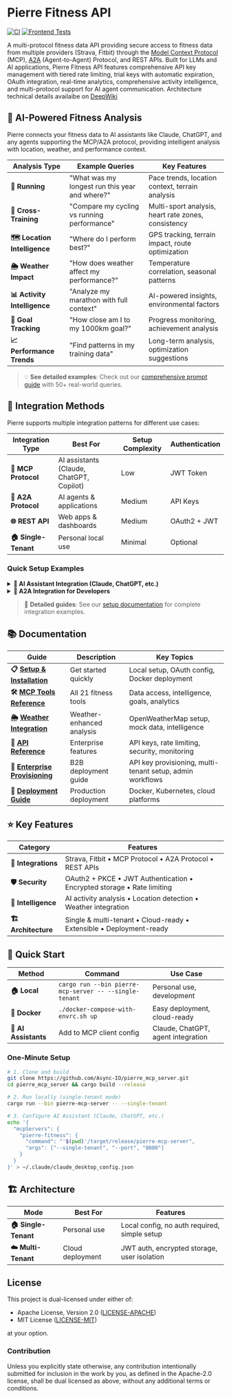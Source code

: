 # Pierre Fitness API

[![CI](https://github.com/Async-IO/pierre_mcp_server/actions/workflows/ci.yml/badge.svg)](https://github.com/Async-IO/pierre_mcp_server/actions/workflows/ci.yml)
[![Frontend Tests](https://github.com/Async-IO/pierre_mcp_server/actions/workflows/frontend-tests.yml/badge.svg)](https://github.com/Async-IO/pierre_mcp_server/actions/workflows/frontend-tests.yml)

A multi-protocol fitness data API providing secure access to fitness data from multiple providers (Strava, Fitbit) through the [Model Context Protocol](https://modelcontextprotocol.io/specification/draft) (MCP), [A2A](https://github.com/google-a2a/A2A) (Agent-to-Agent) Protocol, and REST APIs. Built for LLMs and AI applications, Pierre Fitness API features comprehensive API key management with tiered rate limiting, trial keys with automatic expiration, OAuth integration, real-time analytics, comprehensive activity intelligence, and multi-protocol support for AI agent communication. Architecture technical details availaibe on [DeepWiki](https://deepwiki.com/Async-IO/pierre_mcp_server) 

## 🤖 AI-Powered Fitness Analysis

Pierre connects your fitness data to AI assistants like Claude, ChatGPT, and any agents supporting the MCP/A2A protocol, providing intelligent analysis with location, weather, and performance context.

| Analysis Type | Example Queries | Key Features |
|---------------|----------------|--------------|
| **🏃 Running** | "What was my longest run this year and where?" | Pace trends, location context, terrain analysis |
| **🚴 Cross-Training** | "Compare my cycling vs running performance" | Multi-sport analysis, heart rate zones, consistency |
| **🗺️ Location Intelligence** | "Where do I perform best?" | GPS tracking, terrain impact, route optimization |
| **🌦️ Weather Impact** | "How does weather affect my performance?" | Temperature correlation, seasonal patterns |
| **📊 Activity Intelligence** | "Analyze my marathon with full context" | AI-powered insights, environmental factors |
| **🎯 Goal Tracking** | "How close am I to my 1000km goal?" | Progress monitoring, achievement analysis |
| **📈 Performance Trends** | "Find patterns in my training data" | Long-term analysis, optimization suggestions |

> 💡 **See detailed examples**: Check out our [comprehensive prompt guide](docs/PROMPT_EXAMPLES.md) with 50+ real-world queries.

## 🔌 Integration Methods

Pierre supports multiple integration patterns for different use cases:

| Integration Type | Best For | Setup Complexity | Authentication |
|------------------|----------|------------------|----------------|
| **🤖 MCP Protocol** | AI assistants (Claude, ChatGPT, Copilot) | Low | JWT Token |
| **🔗 A2A Protocol** | AI agents & applications | Medium | API Keys |
| **🌐 REST API** | Web apps & dashboards | Medium | OAuth2 + JWT |
| **🏠 Single-Tenant** | Personal local use | Minimal | Optional |

### Quick Setup Examples

<details>
<summary><strong>🤖 AI Assistant Integration (Claude, ChatGPT, etc.)</strong></summary>

1. **Configure MCP Server**
   ```json
   // For Claude Desktop (~/.claude/claude_desktop_config.json)
   {
     "mcpServers": {
       "pierre-fitness": {
         "command": "path/to/pierre-mcp-server",
         "args": ["--single-tenant", "--port", "8080"]
       }
     }
   }
   
   // For ChatGPT or other MCP-compatible clients
   // Use the same MCP protocol with your client's configuration
   ```

2. **Connect to Strava**
   - Visit the OAuth URL provided by Pierre
   - Authorize access to your Strava data
   - Start asking questions in natural language

3. **Works with any MCP/A2A compatible agent**
   - Claude Desktop, ChatGPT with MCP support
   - Custom AI agents, GitHub Copilot extensions
   - Any application supporting MCP or A2A protocols

</details>

<details>
<summary><strong>🔗 A2A Integration for Developers</strong></summary>

```bash
# Register your application
curl -X POST https://your-pierre-server.com/a2a/clients \
  -H "Authorization: Bearer JWT_TOKEN" \
  -d '{"name": "My Fitness App", "description": "AI fitness coach"}'

# Execute fitness tools
curl -X POST https://your-pierre-server.com/a2a/execute \
  -H "Authorization: Bearer API_KEY" \
  -d '{
    "jsonrpc": "2.0",
    "method": "tools.execute",
    "params": {
      "tool_name": "get_activities",
      "parameters": {"provider": "strava", "limit": 10}
    }
  }'
```

</details>

> 📖 **Detailed guides**: See our [setup documentation](docs/SETUP.md) for complete integration examples.

## 📚 Documentation

| Guide | Description | Key Topics |
|-------|-------------|------------|
| **📋 [Setup & Installation](docs/SETUP.md)** | Get started quickly | Local setup, OAuth config, Docker deployment |
| **🛠️ [MCP Tools Reference](docs/TOOLS.md)** | All 21 fitness tools | Data access, intelligence, goals, analytics |
| **🌦️ [Weather Integration](docs/WEATHER.md)** | Weather-enhanced analysis | OpenWeatherMap setup, mock data, intelligence |
| **🔑 [API Reference](docs/API_REFERENCE.md)** | Enterprise features | API keys, rate limiting, security, monitoring |
| **🏢 [Enterprise Provisioning](docs/PROVISIONING.md)** | B2B deployment guide | API key provisioning, multi-tenant setup, admin workflows |
| **🚀 [Deployment Guide](docs/DEPLOYMENT.md)** | Production deployment | Docker, Kubernetes, cloud platforms |

## ⭐ Key Features

| Category | Features |
|----------|----------|
| **🔗 Integrations** | Strava, Fitbit • MCP Protocol • A2A Protocol • REST APIs |
| **🛡️ Security** | OAuth2 + PKCE • JWT Authentication • Encrypted storage • Rate limiting |
| **🧠 Intelligence** | AI activity analysis • Location detection • Weather integration |
| **🏗️ Architecture** | Single & multi-tenant • Cloud-ready • Extensible • Deployment-ready |

## 🚀 Quick Start

| Method | Command | Use Case |
|--------|---------|----------|
| **🏠 Local** | `cargo run --bin pierre-mcp-server -- --single-tenant` | Personal use, development |
| **🐳 Docker** | `./docker-compose-with-envrc.sh up` | Easy deployment, cloud-ready |
| **🤖 AI Assistants** | Add to MCP client config | Claude, ChatGPT, agent integration |

### One-Minute Setup
```bash
# 1. Clone and build
git clone https://github.com/Async-IO/pierre_mcp_server.git
cd pierre_mcp_server && cargo build --release

# 2. Run locally (single-tenant mode)
cargo run --bin pierre-mcp-server -- --single-tenant

# 3. Configure AI Assistant (Claude, ChatGPT, etc.)
echo '{
  "mcpServers": {
    "pierre-fitness": {
      "command": "'$(pwd)'/target/release/pierre-mcp-server",
      "args": ["--single-tenant", "--port", "8080"]
    }
  }
}' > ~/.claude/claude_desktop_config.json
```

## 🏗️ Architecture

| Mode | Best For | Features |
|------|----------|----------|
| **🏠 Single-Tenant** | Personal use | Local config, no auth required, simple setup |
| **☁️ Multi-Tenant** | Cloud deployment | JWT auth, encrypted storage, user isolation |

## License

This project is dual-licensed under either of:

* Apache License, Version 2.0 ([LICENSE-APACHE](LICENSE-APACHE))
* MIT License ([LICENSE-MIT](LICENSE-MIT))

at your option.

### Contribution

Unless you explicitly state otherwise, any contribution intentionally submitted for inclusion in the work by you, as defined in the Apache-2.0 license, shall be dual licensed as above, without any additional terms or conditions.